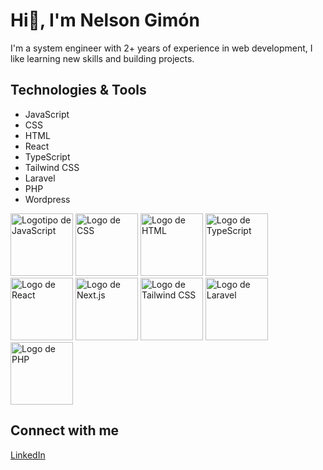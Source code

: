 # Hi👋, I'm Nelson Gimón

I'm a system engineer with 2+ years of experience in web development, I like learning new skills and building projects.


## Technologies & Tools

- JavaScript
- CSS
- HTML
- React
- TypeScript
- Tailwind CSS
- Laravel
- PHP
- Wordpress

<img src="https://upload.wikimedia.org/wikipedia/commons/6/6a/JavaScript-logo.png" alt="Logotipo de JavaScript" width="100">
<img src="https://upload.wikimedia.org/wikipedia/commons/d/d5/CSS3_logo_and_wordmark.svg" alt="Logo de CSS" width="100">
<img src="https://upload.wikimedia.org/wikipedia/commons/6/61/HTML5_logo_and_wordmark.svg" alt="Logo de HTML" width="100">
<img src="https://upload.wikimedia.org/wikipedia/commons/4/4c/Typescript_logo_2020.svg" alt="Logo de TypeScript" width="100">
<img src="https://upload.wikimedia.org/wikipedia/commons/a/a7/React-icon.svg" alt="Logo de React" width="100">
<img src="https://assets.vercel.com/image/upload/v1538361091/repositories/next-js/next-js-logo.png" alt="Logo de Next.js" width="100">
<img src="https://upload.wikimedia.org/wikipedia/commons/4/46/Tailwind_CSS_logo.svg" alt="Logo de Tailwind CSS" width="100">
<img src="https://laravel.com/img/logomark.min.svg" alt="Logo de Laravel" width="100">
<img src="https://www.php.net/images/logos/new-php-logo.svg" alt="Logo de PHP" width="100">


## Connect with me

[LinkedIn](https://www.linkedin.com/in/nelson-gimon/)
